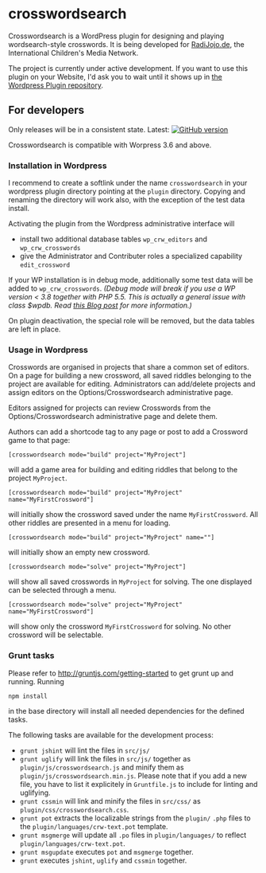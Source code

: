 crosswordsearch
===============

Crosswordsearch is a WordPress plugin for designing and playing wordsearch-style crosswords.
It is being developed for [RadiJojo.de](radijojo.de), the International Children's Media Network.

The project is currently under active development. If you want to use this plugin on your
Website, I'd ask you to wait until it shows up in
[the Wordpress Plugin repository](http://wordpress.org/plugins/).

## For developers

Only releases will be in a consistent state. Latest: [![GitHub version](https://badge.fury.io/gh/ccprog%2Fcrosswordsearch.png)](http://badge.fury.io/gh/ccprog%2Fcrosswordsearch)

Crosswordsearch is compatible with Worpress 3.6 and above.

### Installation in Wordpress

I recommend to create a softlink under the name `crosswordsearch` in your wordpress plugin
directory pointing at the `plugin` directory. Copying and renaming the directory will work also,
with the exception of the test data install.

Activating the plugin from the Wordpress administrative interface will
+ install two additional database tables `wp_crw_editors` and `wp_crw_crosswords`
+ give the Administrator and Contributer roles a specialized capability `edit_crossword`

If your WP installation is in debug mode, additionally some test data will be added to
`wp_crw_crosswords`. *(Debug mode will break if you use a WP version &lt; 3.8 together with PHP 5.5.
This is actually a general issue with class $wpdb. Read
[this Blog post](http://make.wordpress.org/core/2014/04/07/mysql-in-wordpress-3-9/) for more
information.)*

On plugin deactivation, the special role will be removed, but the data tables are left in place.

### Usage in Wordpress

Crosswords are organised in projects that share a common set of editors. On a page for building a
new crossword, all saved riddles belonging to the project are available for editing. Administrators
can add/delete projects and assign editors on the Options/Crosswordsearch administrative page.

Editors assigned for projects can review Crosswords from the Options/Crosswordsearch administrative
page and delete them.

Authors can add a shortcode tag to any page or post to add a Crossword game to that page:

```
[crosswordsearch mode="build" project="MyProject"]
```
will add a game area for building and editing riddles that belong to the project `MyProject`.

```
[crosswordsearch mode="build" project="MyProject" name="MyFirstCrossword"]
```
will initially show the crossword saved under the name `MyFirstCrossword`. All other riddles are
presented in a menu for loading.

```
[crosswordsearch mode="build" project="MyProject" name=""]
```
will initially show an empty new crossword.

```
[crosswordsearch mode="solve" project="MyProject"]
```
will show all saved crosswords in `MyProject` for solving. The one displayed can be selected
through a menu.

```
[crosswordsearch mode="solve" project="MyProject" name="MyFirstCrossword"]
```
will show only the crossword `MyFirstCrossword` for solving. No other crossword will be
selectable.

### Grunt tasks

Please refer to http://gruntjs.com/getting-started to get grunt up and running. Running
```
npm install
```
in the base directory will install all needed dependencies for the defined tasks.

The following tasks are available for the development process:

+ `grunt jshint` will lint the files in `src/js/`
+ `grunt uglify` will link the files in `src/js/` together as `plugin/js/crosswordsearch.js`
  and minify them as `plugin/js/crosswordsearch.min.js`. Please note that if you add a new file,
  you have to list it explicitely in `Gruntfile.js` to include for linting and uglifying.
+ `grunt cssmin` will link and minify the files in `src/css/` as `plugin/css/crosswordsearch.css`.
+ `grunt pot` extracts the localizable strings from the `plugin/` `.php` files to the
  `plugin/languages/crw-text.pot` template.
+ `grunt msgmerge` will update all `.po` files in `plugin/languages/` to reflect
  `plugin/languages/crw-text.pot`.
+ `grunt msgupdate` executes `pot` and `msgmerge` together.
+ `grunt` executes `jshint`, `uglify` and `cssmin` together.

